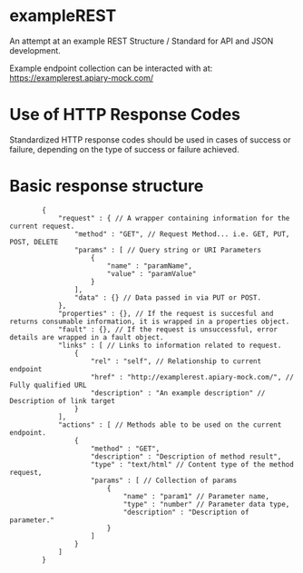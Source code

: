 exampleREST
===========

An attempt at an example REST Structure / Standard for API and JSON development.

Example endpoint collection can be interacted with at: https://examplerest.apiary-mock.com/

# Use of HTTP Response Codes

Standardized HTTP response codes should be used in cases of success or failure, depending on the type of success or failure achieved.

# Basic response structure

            {
                "request" : { // A wrapper containing information for the current request.
                    "method" : "GET", // Request Method... i.e. GET, PUT, POST, DELETE
                    "params" : [ // Query string or URI Parameters
                        {
                            "name" : "paramName",
                            "value" : "paramValue"
                        }
                    ],
                    "data" : {} // Data passed in via PUT or POST.
                },
                "properties" : {}, // If the request is succesful and returns consumable information, it is wrapped in a properties object.
                "fault" : {}, // If the request is unsuccessful, error details are wrapped in a fault object.
                "links" : [ // Links to information related to request.
                    {
                        "rel" : "self", // Relationship to current endpoint
                        "href" : "http://examplerest.apiary-mock.com/", // Fully qualified URL
                        "description" : "An example description" // Description of link target
                    }
                ],
                "actions" : [ // Methods able to be used on the current endpoint.
                    {
                        "method" : "GET",
                        "description" : "Description of method result",
                        "type" : "text/html" // Content type of the method request,
                        "params" : [ // Collection of params
                            {
                                "name" : "param1" // Parameter name,
                                "type" : "number" // Parameter data type,
                                "description" : "Description of parameter."
                            }
                        ]
                    }
                ]
            }
